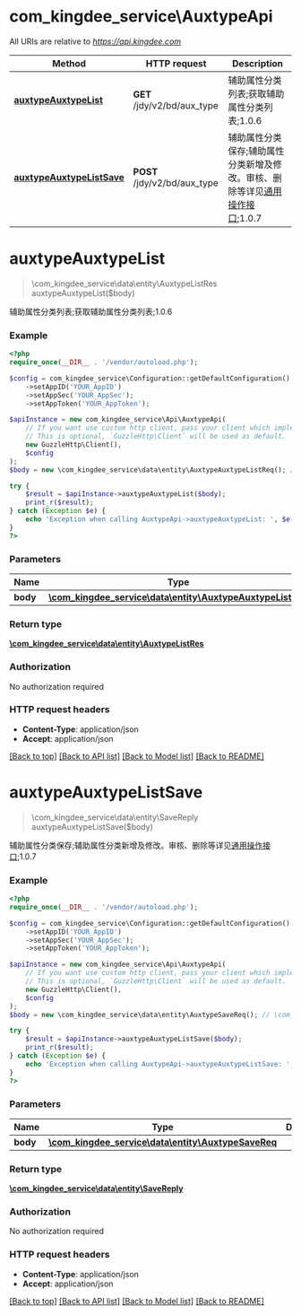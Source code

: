 # com_kingdee_service\AuxtypeApi

All URIs are relative to *https://api.kingdee.com*

Method | HTTP request | Description
------------- | ------------- | -------------
[**auxtypeAuxtypeList**](AuxtypeApi.md#auxtypeAuxtypeList) | **GET** /jdy/v2/bd/aux_type | 辅助属性分类列表;获取辅助属性分类列表;1.0.6
[**auxtypeAuxtypeListSave**](AuxtypeApi.md#auxtypeAuxtypeListSave) | **POST** /jdy/v2/bd/aux_type | 辅助属性分类保存;辅助属性分类新增及修改。审核、删除等详见[通用操作接口](https://open.jdy.com/#/files/api/detail?index&#x3D;2&amp;categrayId&#x3D;3cc8ee9a663e11eda5c84b5d383a2b93&amp;id&#x3D;9e804b8c712511eda0b39f724d124b07);1.0.7


# **auxtypeAuxtypeList**
> \com_kingdee_service\data\entity\AuxtypeListRes auxtypeAuxtypeList($body)

辅助属性分类列表;获取辅助属性分类列表;1.0.6

### Example
```php
<?php
require_once(__DIR__ . '/vendor/autoload.php');

$config = com_kingdee_service\Configuration::getDefaultConfiguration()
    ->setAppID('YOUR_AppID')
    ->setAppSec('YOUR_AppSec');
    ->setAppToken('YOUR_AppToken');

$apiInstance = new com_kingdee_service\Api\AuxtypeApi(
    // If you want use custom http client, pass your client which implements `GuzzleHttp\ClientInterface`.
    // This is optional, `GuzzleHttp\Client` will be used as default.
    new GuzzleHttp\Client(),
    $config
);
$body = new \com_kingdee_service\data\entity\AuxtypeAuxtypeListReq(); // \com_kingdee_service\data\entity\AuxtypeAuxtypeListReq | 

try {
    $result = $apiInstance->auxtypeAuxtypeList($body);
    print_r($result);
} catch (Exception $e) {
    echo 'Exception when calling AuxtypeApi->auxtypeAuxtypeList: ', $e->getMessage(), PHP_EOL;
}
?>
```

### Parameters

Name | Type | Description  | Notes
------------- | ------------- | ------------- | -------------
 **body** | [**\com_kingdee_service\data\entity\AuxtypeAuxtypeListReq**](../Model/AuxtypeAuxtypeListReq.md)|  | [optional]

### Return type

[**\com_kingdee_service\data\entity\AuxtypeListRes**](../Model/AuxtypeListRes.md)

### Authorization

No authorization required

### HTTP request headers

 - **Content-Type**: application/json
 - **Accept**: application/json

[[Back to top]](#) [[Back to API list]](../../README.md#documentation-for-api-endpoints) [[Back to Model list]](../../README.md#documentation-for-models) [[Back to README]](../../README.md)

# **auxtypeAuxtypeListSave**
> \com_kingdee_service\data\entity\SaveReply auxtypeAuxtypeListSave($body)

辅助属性分类保存;辅助属性分类新增及修改。审核、删除等详见[通用操作接口](https://open.jdy.com/#/files/api/detail?index=2&categrayId=3cc8ee9a663e11eda5c84b5d383a2b93&id=9e804b8c712511eda0b39f724d124b07);1.0.7

### Example
```php
<?php
require_once(__DIR__ . '/vendor/autoload.php');

$config = com_kingdee_service\Configuration::getDefaultConfiguration()
    ->setAppID('YOUR_AppID')
    ->setAppSec('YOUR_AppSec');
    ->setAppToken('YOUR_AppToken');

$apiInstance = new com_kingdee_service\Api\AuxtypeApi(
    // If you want use custom http client, pass your client which implements `GuzzleHttp\ClientInterface`.
    // This is optional, `GuzzleHttp\Client` will be used as default.
    new GuzzleHttp\Client(),
    $config
);
$body = new \com_kingdee_service\data\entity\AuxtypeSaveReq(); // \com_kingdee_service\data\entity\AuxtypeSaveReq | 

try {
    $result = $apiInstance->auxtypeAuxtypeListSave($body);
    print_r($result);
} catch (Exception $e) {
    echo 'Exception when calling AuxtypeApi->auxtypeAuxtypeListSave: ', $e->getMessage(), PHP_EOL;
}
?>
```

### Parameters

Name | Type | Description  | Notes
------------- | ------------- | ------------- | -------------
 **body** | [**\com_kingdee_service\data\entity\AuxtypeSaveReq**](../Model/AuxtypeSaveReq.md)|  |

### Return type

[**\com_kingdee_service\data\entity\SaveReply**](../Model/SaveReply.md)

### Authorization

No authorization required

### HTTP request headers

 - **Content-Type**: application/json
 - **Accept**: application/json

[[Back to top]](#) [[Back to API list]](../../README.md#documentation-for-api-endpoints) [[Back to Model list]](../../README.md#documentation-for-models) [[Back to README]](../../README.md)

